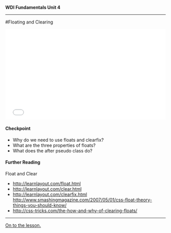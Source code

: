 **WDI Fundamentals Unit 4**

---

#Floating and Clearing

<div class="wistia_responsive_padding" style="padding:56.25% 0 0 0;position:relative;"><div class="wistia_responsive_wrapper" style="height:100%;left:0;position:absolute;top:0;width:100%;"><iframe src="//fast.wistia.net/embed/iframe/fioff624wp?seo=false&videoFoam=true" allowtransparency="true" frameborder="0" scrolling="no" class="wistia_embed" name="wistia_embed" allowfullscreen mozallowfullscreen webkitallowfullscreen oallowfullscreen msallowfullscreen width="100%" height="100%"></iframe></div></div>
<script src="//fast.wistia.net/assets/external/E-v1.js" async></script>

#### Checkpoint

* Why do we need to use floats and clearfix?
* What are the three properties of floats?
* What does the after pseudo class do?

#### Further Reading

Float and Clear
* http://learnlayout.com/float.html
* http://learnlayout.com/clear.html
* http://learnlayout.com/clearfix.html
 http://www.smashingmagazine.com/2007/05/01/css-float-theory-things-you-should-know/
* http://css-tricks.com/the-how-and-why-of-clearing-floats/

---

[On to the lesson.](05_lesson.md)
